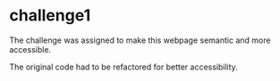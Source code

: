 # challenge1

The challenge was assigned to make this webpage semantic and more accessible.

The original code had to be refactored for better accessibility.

